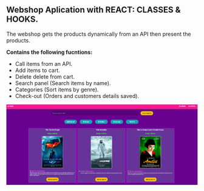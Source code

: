 ## Webshop Aplication with REACT: CLASSES & HOOKS.

The webshop gets the products dynamically from an API then present the products.

**Contains the following fucntions:**
* Call items from an API.
* Add items to cart.
* Delete delete from cart.
* Search panel (Search items by name).
* Categories (Sort items by genre).
* Check-out (Orders and customers details saved).

<img src="Image/screenshot.png" width="1000">
